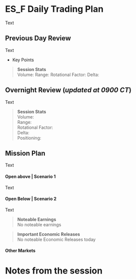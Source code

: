 # ES_F Daily Trading Plan <DATE>

Text 

## Previous Day Review

Text

- Key Points  

>**Session Stats**  
>Volume: 
>Range: 
>Rotational Factor: 
>Delta: 

## Overnight Review (_updated at 0900 CT_)

Text

>**Session Stats**  
>Volume:  
>Range:  
>Rotational Factor:   
>Delta:  
>Positioning: 

## Mission Plan

Text

#### Open above | Scenario 1

Text 

#### Open Below | Scenario 2

Text 

>**Noteable Earnings**  
>No noteable earnings  

>**Important Economic Releases**  
>No noteable Economic Releases today

#### Other Markets


# Notes from the session

